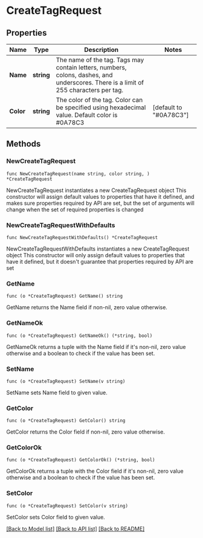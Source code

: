 # CreateTagRequest

## Properties

Name | Type | Description | Notes
------------ | ------------- | ------------- | -------------
**Name** | **string** | The name of the tag. Tags may contain letters, numbers, colons, dashes, and underscores. There is a limit of 255 characters per tag. | 
**Color** | **string** | The color of the tag. Color can be specified using hexadecimal value. Default color is #0A78C3 | [default to "#0A78C3"]

## Methods

### NewCreateTagRequest

`func NewCreateTagRequest(name string, color string, ) *CreateTagRequest`

NewCreateTagRequest instantiates a new CreateTagRequest object
This constructor will assign default values to properties that have it defined,
and makes sure properties required by API are set, but the set of arguments
will change when the set of required properties is changed

### NewCreateTagRequestWithDefaults

`func NewCreateTagRequestWithDefaults() *CreateTagRequest`

NewCreateTagRequestWithDefaults instantiates a new CreateTagRequest object
This constructor will only assign default values to properties that have it defined,
but it doesn't guarantee that properties required by API are set

### GetName

`func (o *CreateTagRequest) GetName() string`

GetName returns the Name field if non-nil, zero value otherwise.

### GetNameOk

`func (o *CreateTagRequest) GetNameOk() (*string, bool)`

GetNameOk returns a tuple with the Name field if it's non-nil, zero value otherwise
and a boolean to check if the value has been set.

### SetName

`func (o *CreateTagRequest) SetName(v string)`

SetName sets Name field to given value.


### GetColor

`func (o *CreateTagRequest) GetColor() string`

GetColor returns the Color field if non-nil, zero value otherwise.

### GetColorOk

`func (o *CreateTagRequest) GetColorOk() (*string, bool)`

GetColorOk returns a tuple with the Color field if it's non-nil, zero value otherwise
and a boolean to check if the value has been set.

### SetColor

`func (o *CreateTagRequest) SetColor(v string)`

SetColor sets Color field to given value.



[[Back to Model list]](../README.md#documentation-for-models) [[Back to API list]](../README.md#documentation-for-api-endpoints) [[Back to README]](../README.md)


